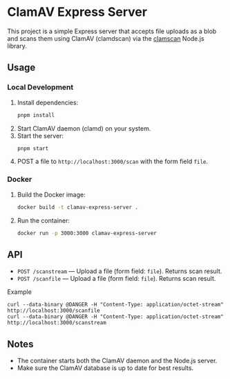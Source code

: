 # ClamAV Express Server

This project is a simple Express server that accepts file uploads as a blob and scans them using ClamAV (clamdscan) via the [clamscan](https://github.com/kylefarris/clamscan) Node.js library.

## Usage

### Local Development

1. Install dependencies:
   ```sh
   pnpm install
   ```
2. Start ClamAV daemon (clamd) on your system.
3. Start the server:
   ```sh
   pnpm start
   ```
4. POST a file to `http://localhost:3000/scan` with the form field `file`.

### Docker

1. Build the Docker image:
   ```sh
   docker build -t clamav-express-server .
   ```
2. Run the container:
   ```sh
   docker run -p 3000:3000 clamav-express-server
   ```

## API

- `POST /scanstream` — Upload a file (form field: `file`). Returns scan result.
- `POST /scanfile` — Upload a file (form field: `file`). Returns scan result.

Example
```
curl --data-binary @DANGER -H "Content-Type: application/octet-stream" http://localhost:3000/scanfile
curl --data-binary @DANGER -H "Content-Type: application/octet-stream" http://localhost:3000/scanstream
```

## Notes
- The container starts both the ClamAV daemon and the Node.js server.
- Make sure the ClamAV database is up to date for best results.
